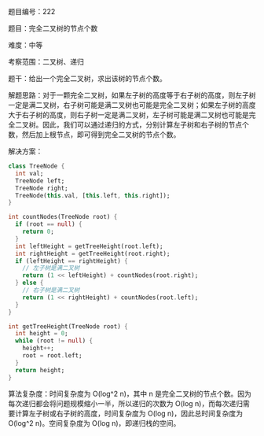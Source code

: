 题目编号：222

题目：完全二叉树的节点个数

难度：中等

考察范围：二叉树、递归

题干：给出一个完全二叉树，求出该树的节点个数。

解题思路：对于一颗完全二叉树，如果左子树的高度等于右子树的高度，则左子树一定是满二叉树，右子树可能是满二叉树也可能是完全二叉树；如果左子树的高度大于右子树的高度，则右子树一定是满二叉树，左子树可能是满二叉树也可能是完全二叉树。因此，我们可以通过递归的方式，分别计算左子树和右子树的节点个数，然后加上根节点，即可得到完全二叉树的节点个数。

解决方案：

```dart
class TreeNode {
  int val;
  TreeNode left;
  TreeNode right;
  TreeNode(this.val, [this.left, this.right]);
}

int countNodes(TreeNode root) {
  if (root == null) {
    return 0;
  }
  int leftHeight = getTreeHeight(root.left);
  int rightHeight = getTreeHeight(root.right);
  if (leftHeight == rightHeight) {
    // 左子树是满二叉树
    return (1 << leftHeight) + countNodes(root.right);
  } else {
    // 右子树是满二叉树
    return (1 << rightHeight) + countNodes(root.left);
  }
}

int getTreeHeight(TreeNode root) {
  int height = 0;
  while (root != null) {
    height++;
    root = root.left;
  }
  return height;
}
```

算法复杂度：时间复杂度为 O(log^2 n)，其中 n 是完全二叉树的节点个数。因为每次递归都会将问题规模缩小一半，所以递归的次数为 O(log n)，而每次递归需要计算左子树或右子树的高度，时间复杂度为 O(log n)，因此总时间复杂度为 O(log^2 n)。空间复杂度为 O(log n)，即递归栈的空间。